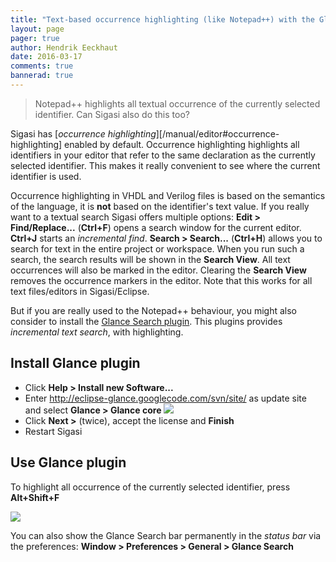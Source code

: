 ```yaml
---
title: "Text-based occurrence highlighting (like Notepad++) with the Glance plugin"
layout: page 
pager: true
author: Hendrik Eeckhaut
date: 2016-03-17
comments: true
bannerad: true
---
```



> Notepad++ highlights all textual occurrence of the currently selected identifier. Can Sigasi also do this too?

Sigasi has [*occurrence highlighting*][/manual/editor#occurrence-highlighting] enabled by default. Occurrence highlighting highlights all identifiers in your editor that refer to the same declaration as the currently selected identifier. This makes it really convenient to see where the current identifier is used.

Occurrence highlighting in VHDL and Verilog files is based on the semantics of the language, it is **not** based on the identifier's text value.
If you really want to a textual search Sigasi offers multiple options: **Edit > Find/Replace...** (**Ctrl+F**) opens a search window for the current editor. **Ctrl+J** starts an *incremental find*. **Search > Search...** (**Ctrl+H**) allows you to search for text in the entire project or workspace. When you run such a search, the search results will be shown in the **Search View**. All text occurrences will also be marked in the editor. Clearing the **Search View** removes the occurrence markers in the editor.
Note that this works for all text files/editors in Sigasi/Eclipse.


But if you are really used to the Notepad++ behaviour, you might also consider to install the [Glance Search plugin](http://ystrot.github.io/glance/). This plugins provides *incremental text search*, with highlighting.

## Install Glance plugin

* Click **Help > Install new Software...**
* Enter <http://eclipse-glance.googlecode.com/svn/site/> as update site  
  and select **Glance > Glance core** 
  ![](/img/tech/glance_install.png)
* Click **Next >** (twice), accept the license and **Finish**
* Restart Sigasi

## Use Glance plugin

To highlight all occurrence of the currently selected identifier, press **Alt+Shift+F**

![](/img/tech/glance_usage.png)

You can also show the Glance Search bar permanently in the *status bar* via the preferences: **Window > Preferences > General > Glance Search**
